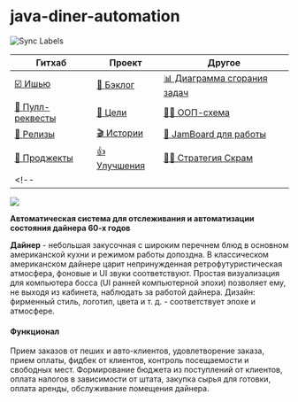 # java-diner-automation

![Sync Labels](https://github.com/ViRGiL175/java-diner-automation/workflows/Sync%20Labels/badge.svg?branch=master)

| Гитхаб | Проект | Другое |
| ------------- | ------------- | ------------- |
| [☑️ Ишью](https://github.com/ViRGiL175/java-diner-automation/issues) | [🔨 Бэклог](https://github.com/ViRGiL175/java-diner-automation/issues?q=is%3Aopen+is%3Aissue+label%3Atype%3A_backlog) |  [📊 Диаграмма сгорания задач](https://docs.google.com/spreadsheets/d/11WExuqO-JX2lWy97cep6fsB-xxdMYn6Rw-43noMy32E/edit#gid=0) |
| [🔁 Пулл-реквесты](https://github.com/ViRGiL175/java-diner-automation/pulls) | [📁 Цели](https://github.com/ViRGiL175/java-diner-automation/projects/1) | [👷‍♂️ ООП-схема](https://github.com/ViRGiL175/java-diner-automation/issues/21#issue-715050088) |
| [🔢 Релизы](https://github.com/ViRGiL175/java-diner-automation/releases) | [🎬 Истории](https://github.com/ViRGiL175/java-diner-automation/issues?q=is%3Aopen+is%3Aissue+label%3Atype%3A_story) | [🎨 JamBoard для работы](https://jamboard.google.com/d/1oGgPynlELwIrN4HikChA2LTjyG3BxIJ6QRIgQBCPUAI/) |
| [📜 Проджекты](https://github.com/ViRGiL175/java-diner-automation/projects) | [👍 Улучшения](https://github.com/ViRGiL175/java-diner-automation/issues?q=is%3Aopen+is%3Aissue+label%3Atype%3A_enhancement) | [🧘‍♀️ Стратегия Скрам](https://github.com/ViRGiL175/java-diner-automation/issues/26) |
<!-- | []() | []() | []() | --> 


![](https://user-images.githubusercontent.com/11541555/94340316-d7ce5600-0011-11eb-9ce1-1a37dd19e487.png)

**Автоматическая система для отслеживания и автоматизации состояния дайнера 60-х годов**

**Дайнер** - небольшая закусочная с широким перечнем блюд в основном американской кухни и режимом работы допоздна. В классическом американском дайнере царит непринужденная ретрофутуристическая атмосфера, фоновые и UI звуки соответствуют. Простая визуализация для компьютера босса (UI ранней компьютерной эпохи) позволяет ему, не выходя из кабинета, наблюдать за работой дайнера. Дизайн: фирменный стиль, логотип, цвета и т. д. - соответствует эпохе и атмосфере.

#### Функционал
Прием заказов от пеших и авто-клиентов, удовлетворение заказа, прием оплаты, фидбек от клиентов, контроль посещаемости и свободных мест.
Формирование бюджета из поступлений от клиентов, оплата налогов в зависимости от штата, закупка сырья для готовки, оплата аренды, обслуживание помещения дайнера.
